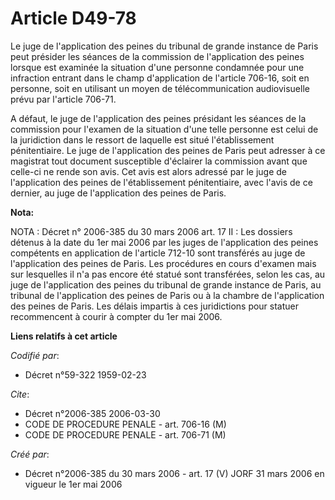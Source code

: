 # Article D49-78

Le juge de l'application des peines du tribunal de grande instance de Paris peut présider les séances de la commission de
l'application des peines lorsque est examinée la situation d'une personne condamnée pour une infraction entrant dans le champ
d'application de l'article 706-16, soit en personne, soit en utilisant un moyen de télécommunication audiovisuelle prévu par
l'article 706-71.

A défaut, le juge de l'application des peines présidant les séances de la commission pour l'examen de la situation d'une
telle personne est celui de la juridiction dans le ressort de laquelle est situé l'établissement pénitentiaire. Le juge de
l'application des peines de Paris peut adresser à ce magistrat tout document susceptible d'éclairer la commission avant que
celle-ci ne rende son avis. Cet avis est alors adressé par le juge de l'application des peines de l'établissement
pénitentiaire, avec l'avis de ce dernier, au juge de l'application des peines de Paris.

**Nota:**

NOTA : Décret n° 2006-385 du 30 mars 2006 art. 17 II : Les dossiers détenus à la date du 1er mai 2006 par les juges de
l'application des peines compétents en application de l'article  712-10 sont transférés au juge de l'application des peines
de Paris. Les procédures en cours d'examen mais sur lesquelles il n'a pas encore été statué sont transférées, selon les cas,
au juge de l'application des peines du tribunal de grande instance de Paris, au tribunal de l'application des peines de Paris
ou à la chambre de l'application des peines de Paris. Les délais impartis à ces juridictions pour statuer recommencent à
courir à compter du 1er mai 2006.

**Liens relatifs à cet article**

_Codifié par_:

  - Décret n°59-322 1959-02-23

_Cite_:

  - Décret n°2006-385 2006-03-30
  - CODE DE PROCEDURE PENALE - art. 706-16 (M)
  - CODE DE PROCEDURE PENALE - art. 706-71 (M)

_Créé par_:

  - Décret n°2006-385 du 30 mars 2006 - art. 17 (V) JORF 31 mars 2006 en vigueur le 1er mai 2006
